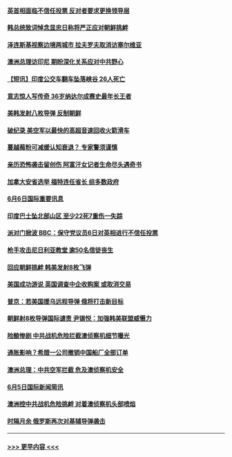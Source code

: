 #### [英首相面临不信任投票 反对者要求更换领导层](../pages/prog202/a103448666.md?t=06070601) 
#### [韩总统致词悼念显忠日称将严正应对朝鲜挑衅](../pages/prog202/a103448549.md?t=06070601) 
#### [泽连斯基视察边境两城市 拉夫罗夫取消访塞尔维亚](../pages/prog202/a103448551.md?t=06070601) 
#### [澳洲总理访印尼 期盼深化关系应对中共野心](../pages/prog202/a103448547.md?t=06070601) 
#### [【短讯】印度公交车翻车坠落峡谷 26人死亡](../pages/prog202/a103448545.md?t=06070601) 
#### [意志惊人写传奇 36岁纳达尔成赛史最年长王者](../pages/prog202/a103448555.md?t=06070601) 
#### [美韩发射八枚导弹 反制朝鲜](../pages/prog202/a103448541.md?t=06070601) 
#### [破纪录 美空军以最快的高超音速回收火箭滑车](../pages/prog202/a103448337.md?t=06070601) 
#### [蔓越莓粉可减缓认知衰退？ 专家警须谨慎](../pages/prog202/a103448320.md?t=06070601) 
#### [亲历恐怖袭击留创伤 阿富汗女记者生命尽头遇奇书](../pages/prog202/a103447620.md?t=06070601) 
#### [加拿大安省选举 福特连任省长 组多数政府](../pages/prog202/a103448294.md?t=06070601) 
#### [6月6日国际重要讯息](../pages/prog202/a103448286.md?t=06070601) 
#### [印度巴士坠北部山区 至少22死7重伤一失踪](../pages/prog202/a103448219.md?t=06070601) 
#### [派对门掀波 BBC：保守党议员6日对英相进行不信任投票](../pages/prog202/a103448182.md?t=06070601) 
#### [枪手攻击尼日利亚教堂 逾50名信徒丧生](../pages/prog202/a103448047.md?t=06070601) 
#### [回应朝鲜挑衅 韩美发射8枚飞弹](../pages/prog202/a103448010.md?t=06070601) 
#### [美国成功游说 英国调查中企收购案 或取消交易](../pages/prog202/a103447845.md?t=06070601) 
#### [普京：若美国援乌远程导弹 俄将打击新目标](../pages/prog202/a103447851.md?t=06070601) 
#### [朝鲜射8枚导弹国际谴责 尹锡悦：加强韩美联盟威慑力](../pages/prog202/a103447855.md?t=06070601) 
#### [险酿惨剧 中共战机危险拦截澳侦察机细节曝光](../pages/prog202/a103447831.md?t=06070601) 
#### [通胀影响？希腊一公司撤销中国船厂全部订单](../pages/prog202/a103447795.md?t=06070601) 
#### [澳洲总理：中共空军拦截 危及澳侦察机安全](../pages/prog202/a103447704.md?t=06070601) 
#### [6月5日国际新闻简讯](../pages/prog202/a103447710.md?t=06070601) 
#### [澳洲控中共战机危险挑衅 对着澳侦察机头部喷焰](../pages/prog202/a103447697.md?t=06070601) 
#### [时隔月余 俄罗斯再次对基辅导弹袭击](../pages/prog202/a103447708.md?t=06070601) 

----
#### [ >>> 更早内容 <<< ](../indexes/prog202-earlier.md)
